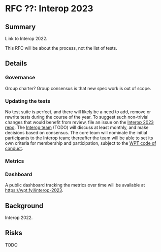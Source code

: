 # RFC ??: Interop 2023

## Summary

Link to Interop 2022.

This RFC will be about the process, not the list of tests.

## Details

### Governance

Group charter? Group consensus is that new spec work is out of scope.

### Updating the tests

No test suite is perfect, and there will likely be a need to add, remove or rewrite tests during the course of the year. To suggest such non-trivial changes that would benefit from review, file an issue on the [Interop 2023 repo](https://github.com/web-platform-tests/interop-2023). The [Interop team](https://github.com/orgs/web-platform-tests/teams/interop) (TODO) will discuss at least monthly, and make decisions based on consensus. The core team will nominate the initial participants to the Interop team; thereafter the team will be able to set its own criteria for membership and participation, subject to the [WPT code of conduct](https://github.com/web-platform-tests/wpt/blob/master/CODE_OF_CONDUCT.md).

### Metrics

### Dashboard

A public dashboard tracking the metrics over time will be available at https://wpt.fyi/interop-2023.

## Background

Interop 2022.

## Risks

TODO
